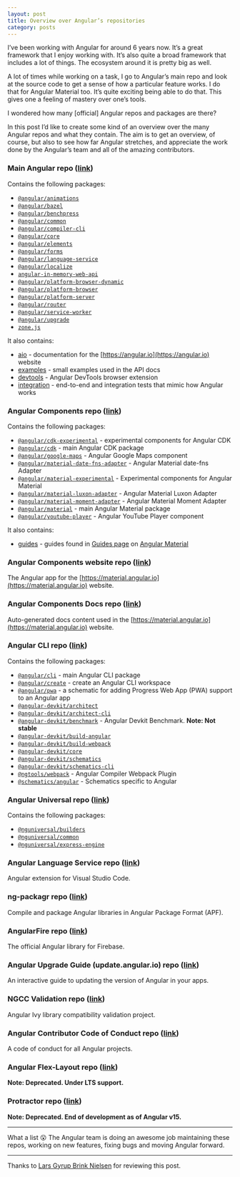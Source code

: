 ```yaml
---
layout: post
title: Overview over Angular’s repositories
category: posts
---
```


I’ve been working with Angular for around 6 years now. It’s a great framework that I enjoy working with. It’s also quite a broad framework that includes a lot of things. The ecosystem around it is pretty big as well.

A lot of times while working on a task, I go to Angular’s main repo and look at the source code to get a sense of how a particular feature works. I do that for Angular Material too. It’s quite exciting being able to do that. This gives one a feeling of mastery over one’s tools.

I wondered how many \[official\] Angular repos and packages are there?

In this post I’d like to create some kind of an overview over the many Angular repos and what they contain. The aim is to get an overview, of course, but also to see how far Angular stretches, and appreciate the work done by the Angular’s team and all of the amazing contributors.

### Main Angular repo ([link](https://github.com/angular/angular))

Contains the following packages:

- [`@angular/animations`](https://github.com/angular/angular/tree/main/packages/animations)
- [`@angular/bazel`](https://github.com/angular/angular/tree/main/packages/bazel)
- [`@angular/benchpress`](https://github.com/angular/angular/tree/main/packages/benchpress)
- [`@angular/common`](https://github.com/angular/angular/tree/main/packages/common)
- [`@angular/compiler-cli`](https://github.com/angular/angular/tree/main/packages/compiler-cli)
- [`@angular/core`](https://github.com/angular/angular/tree/main/packages/core)
- [`@angular/elements`](https://github.com/angular/angular/tree/main/packages/elements)
- [`@angular/forms`](https://github.com/angular/angular/tree/main/packages/forms)
- [`@angular/language-service`](https://github.com/angular/angular/tree/main/packages/language-service)
- [`@angular/localize`](https://github.com/angular/angular/tree/main/packages/localize)
- [`angular-in-memory-web-api`](https://github.com/angular/angular/tree/main/packages/misc/angular-in-memory-web-api)
- [`@angular/platform-browser-dynamic`](https://github.com/angular/angular/tree/main/packages/platform-browser-dynamic)
- [`@angular/platform-browser`](https://github.com/angular/angular/tree/main/packages/platform-browser)
- [`@angular/platform-server`](https://github.com/angular/angular/tree/main/packages/platform-server)
- [`@angular/router`](https://github.com/angular/angular/tree/main/packages/router)
- [`@angular/service-worker`](https://github.com/angular/angular/tree/main/packages/service-worker)
- [`@angular/upgrade`](https://github.com/angular/angular/tree/main/packages/upgrade)
- [`zone.js`](https://github.com/angular/angular/tree/main/packages/zone.js)

It also contains:

- [aio](https://github.com/angular/angular/tree/main/aio) - documentation for the [https://angular.io](https://angular.io) website
- [examples](https://github.com/angular/angular/tree/main/packages/examples) - small examples used in the API docs
- [devtools](https://github.com/angular/angular/tree/main/devtools) - Angular DevTools browser extension
- [integration](https://github.com/angular/angular/tree/main/integration) - end-to-end and integration tests that mimic how Angular works

### Angular Components repo ([link](https://github.com/angular/components))

Contains the following packages:

- [`@angular/cdk-experimental`](https://github.com/angular/components/tree/main/src/cdk-experimental) - experimental components for Angular CDK
- [`@angular/cdk`](https://github.com/angular/components/tree/main/src/cdk) - main Angular CDK package
- [`@angular/google-maps`](https://github.com/angular/components/tree/main/src/google-maps) - Angular Google Maps component
- [`@angular/material-date-fns-adapter`](https://github.com/angular/components/tree/main/src/material-date-fns-adapter) - Angular Material date-fns Adapter
- [`@angular/material-experimental`](https://github.com/angular/components/tree/main/src/material-experimental) - Experimental components for Angular Material
- [`@angular/material-luxon-adapter`](https://github.com/angular/components/tree/main/src/material-luxon-adapter) - Angular Material Luxon Adapter
- [`@angular/material-moment-adapter`](https://github.com/angular/components/tree/main/src/material-moment-adapter) - Angular Material Moment Adapter
- [`@angular/material`](https://github.com/angular/components/tree/main/src/material) - main Angular Material package
- [`@angular/youtube-player`](https://github.com/angular/components/tree/main/src/youtube-player) - Angular YouTube Player component

It also contains:

- [guides](https://github.com/angular/components/tree/main/guides) - guides found in [Guides page](https://material.angular.io/guides) on [Angular Material](https://material.angular.io)

### Angular Components website repo ([link](https://github.com/angular/material.angular.io))

The Angular app for the [https://material.angular.io](https://material.angular.io) website.

### Angular Components Docs repo ([link](https://github.com/angular/material2-docs-content))

Auto-generated docs content used in the [https://material.angular.io](https://material.angular.io) website.

### Angular CLI repo ([link](https://github.com/angular/angular-cli))

Contains the following packages:

- [`@angular/cli`](https://github.com/angular/angular-cli/tree/main/packages/angular/cli) - main Angular CLI package
- [`@angular/create`](https://github.com/angular/angular-cli/tree/main/packages/angular/create) - create an Angular CLI workspace
- [`@angular/pwa`](https://github.com/angular/angular-cli/tree/main/packages/angular/pwa) - a schematic for adding Progress Web App (PWA) support to an Angular app
- [`@angular-devkit/architect`](https://github.com/angular/angular-cli/tree/main/packages/angular_devkit/architect)
- [`@angular-devkit/architect-cli`](https://github.com/angular/angular-cli/tree/main/packages/angular_devkit/architect_cli)
- [`@angular-devkit/benchmark`](https://github.com/angular/angular-cli/tree/main/packages/angular_devkit/benchmark) - Angular Devkit Benchmark. **Note: Not stable**
- [`@angular-devkit/build-angular`](https://github.com/angular/angular-cli/tree/main/packages/angular_devkit/build_angular)
- [`@angular-devkit/build-webpack`](https://github.com/angular/angular-cli/tree/main/packages/angular_devkit/build_webpack)
- [`@angular-devkit/core`](https://github.com/angular/angular-cli/tree/main/packages/angular_devkit/core)
- [`@angular-devkit/schematics`](https://github.com/angular/angular-cli/tree/main/packages/angular_devkit/schematics)
- [`@angular-devkit/schematics-cli`](https://github.com/angular/angular-cli/tree/main/packages/angular_devkit/schematics_cli)
- [`@ngtools/webpack`](https://github.com/angular/angular-cli/tree/main/packages/ngtools/webpack) - Angular Compiler Webpack Plugin
- [`@schematics/angular`](https://github.com/angular/angular-cli/tree/main/packages/schematics/angular) - Schematics specific to Angular

### Angular Universal repo ([link](https://github.com/angular/universal))

Contains the following packages:

- [`@nguniversal/builders`](https://github.com/angular/universal/tree/main/modules/builders)
- [`@nguniversal/common`](https://github.com/angular/universal/tree/main/modules/common)
- [`@nguniversal/express-engine`](https://github.com/angular/universal/tree/main/modules/express-engine)

### Angular Language Service repo ([link](https://github.com/angular/vscode-ng-language-service))

Angular extension for Visual Studio Code.

### ng-packagr repo ([link](https://github.com/ng-packagr/ng-packagr))

Compile and package Angular libraries in Angular Package Format (APF).

### AngularFire repo ([link](https://github.com/angular/angularfire))

The official Angular library for Firebase.

### Angular Upgrade Guide (update.angular.io) repo ([link](https://github.com/angular/angular-update-guide))

An interactive guide to updating the version of Angular in your apps.

### NGCC Validation repo ([link](https://github.com/angular/ngcc-validation))

Angular Ivy library compatibility validation project.

### Angular Contributor Code of Conduct repo ([link](https://github.com/angular/code-of-conduct))

A code of conduct for all Angular projects.

### Angular Flex-Layout repo ([link](https://github.com/angular/flex-layout))

**Note: Deprecated. Under LTS support.**

### Protractor repo ([link](https://github.com/angular/protractor))

**Note: Deprecated. End of development as of Angular v15.**

---

What a list 😮 The Angular team is doing an awesome job maintaining these repos, working on new features, fixing bugs and moving Angular forward.

---

Thanks to [Lars Gyrup Brink Nielsen](https://twitter.com/LayZeeDK) for reviewing this post.
